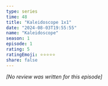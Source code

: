 ```yaml
---
type: series
time: 48
title: "Kaleidoscope 1x1"
date: "2024-08-03T19:55:55"
name: "Kaleidoscope"
season: 1
episode: 1
rating: 5
ratingEmoji: ⭐️⭐️⭐️⭐️⭐️
share: false
---
```


_[No review was written for this episode]_
